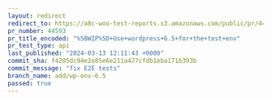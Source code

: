 ```yaml
---
layout: redirect
redirect_to: https://a8c-woo-test-reports.s3.amazonaws.com/public/pr/44593/api/index.html
pr_number: 44593
pr_title_encoded: "%5BWIP%5D+Use+wordpress+6.5+for+the+test+env"
pr_test_type: api
last_published: "2024-03-13 12:11:43 +0000"
commit_sha: f4205dc94e2e85e6e211a477cfdb1eba1716393b
commit_message: "fix E2E tests"
branch_name: add/wp-env-6.5
passed: true
---
```

